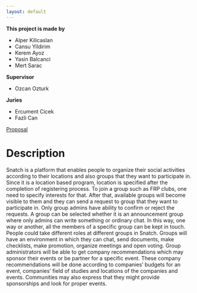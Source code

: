 ```yaml
---
layout: default
---
```


**This project is made by**
* Alper Kilicaslan
* Cansu Yildirim
* Kerem Ayoz
* Yasin Balcanci
* Mert Sarac

**Supervisor**
* Ozcan Ozturk

**Juries**
* Ercument Cicek
* Fazli Can


[Proposal](https://github.com/snatchapplication/snatchapplication.github.io/blob/master/reports/Proposal.pdf)

# Description

Snatch is a platform that enables people to organize their social activities according to their locations and also groups that they want to participate in. Since it is a location based program, location is specified after the completion of registering process. To join a group such as FRP clubs, one need to specify interests for that. After that, available groups will become visible to them and they can send a request to group that they want to participate in. Only group admins have ability to confirm or reject the requests. A group can be selected whether it is an announcement group where only admins can write something or ordinary chat. In this way, one way or another, all the members of a specific group can be kept in touch. People could take different roles at different groups in Snatch. Groups will have an environment in which they can chat, send documents, make checklists, make promotion, organize meetings and open voting. Group administrators will be able to get company recommendations which may sponsor their events or be partner for a specific event. These company recommendations will be done according to companies’ budgets for an event, companies’ field of studies and locations of the companies and events.  Communities may also express that they might provide sponsorships and look for proper events. 

